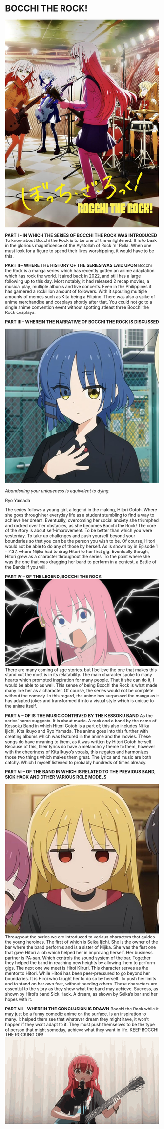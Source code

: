 # BOCCHI THE ROCK!
![alt text](1btr.jpg)


**PART I – IN WHICH THE SERIES OF BOCCHI THE ROCK WAS INTRODUCED**
To know about Bocchi the Rock is to be one of the enlightened. It is to bask in the glorious magnificence of the Ayatollah of Rock 'n' Rolla. When one must look for a figure to spend their lives worshipping, it would have to be this.

**PART II – WHERE THE HISTORY OF THE SERIES WAS LAID UPON**
Bocchi the Rock is a manga series which has recently gotten an anime adaptation which has rock the world. It aired back in 2022, and still has a large following up to this day. Most notably, it had released 2 recap movies, a musical play, multiple albums and live concerts.
Even in the Philippines it has garnered a rockillion amount of followers. With it spouting multiple amounts of memes such as Kita being a Filipino. There was also a spike of anime merchandise and cosplays shortly after that. You could not go to a single anime convention event without spotting atleast three Bocchi the Rock cosplays. 

**PART III – WHEREIN THE NARRATIVE OF BOCCHI THE ROCK IS DISCUSSED**

![alt text](ryoyamad.jpg)

*Abandoning your uniqueness is equivalent to dying.*

Ryo Yamada


The series follows a young girl, a legend in the making, Hitori Gotoh. Where she goes through her everyday life as a student stumbling to find a way to achieve her dream. Eventually, overcoming her social anxiety she triumphed and rocked over her obstacles, as she becomes Bocchi the Rock!
The core of the story is about self-improvement. To be better than which you were yesterday. To take up challenges and push yourself beyond your boundaries so that you can be the person you wish to be. Of course, Hitori would not be able to do any of those by herself. As is shown by in Episode 1 - 7:37, where Nijika had to drag Hitori to her first gig. Eventually though, Hitori grew as a character throughout the series. To the point where she was the one that was dragging her band to perform in a contest, a Battle of the Bands if you will.

**PART IV – OF THE LEGEND, BOCCHI THE ROCK**
![alt text](hitori.jpg)
There are many coming of age stories, but I believe the one that makes this stand out the most is in its relatability. The main character spoke to many hearts which prompted inspiration for many people. That if she can do it, I would be able to as well. This sense of being Bocchi the Rock is what made many like her as a character.
Of course, the series would not be complete without the comedy. In this regard, the anime has surpassed the manga as it has adapted jokes and transformed it into a visual style which is unique to the anime itself. 

**PART V – OF IS THE MUSIC CONTRIVED BY THE KESSOKU BAND**
As the series’ name suggests. It is about music. A rock and a band by the name of Kessoku Band in which Hitori Gotoh is a part of; this also includes Nijika Ijichi, Kita Ikuyo and Ryo Yamada. The anime goes into this further with creating albums which was featured in the anime and the movies. 
These songs do have meaning to them, as it was written by Hitori Gotoh herself. Because of this, their lyrics do have a melancholy theme to them, however with the cheeriness of Kita Ikuyo’s vocals, this negates and harmonizes those two things which makes them great. The lyrics and music are both catchy. Which I myself listened to probably hundreds of times already. 

**PART VI – OF THE BAND IN WHICH IS RELATED TO THE PREVIOUS BAND, SICK HACK AND OTHER VARIOUS ROLE MODELS**

![alt text](seika.jpg)
Throughout the series we are introduced to various characters that guides the young heroines. The first of which is Seika Ijichi. She is the owner of the bar where the band performs and is a sister of Nijika. She was the first one that gave Hitori a job which helped her in improving herself. Her business partner is PA-san. Which controls the sound system of the bar. Together they helped the band in reaching new heights by allowing them to perform gigs.
The next one we meet is Hiroi Kikuri. This character serves as the mentor to Hitori. While Hitori has been peer-pressured to go beyond her boundaries. It is Hiroi who taught her to do so by herself. To push her limits and to stand on her own feet, without needing others.
These characters are essential to the story as they show what the band may achieve. Success, as shown by Hiroi’s band Sick Hack. A dream, as shown by Seika’s bar and her hopes with it.

**PART VII – WHEREIN THE CONCLUSION IS DRAWN**
Bocchi the Rock while it may just be a funny comedic anime on the surface. Is an inspiration to many. It helped them see that whatever dream they might have, it won’t happen if they wont adapt to it. They must push themselves to be the type of person that might someday, achieve what they want in life.
KEEP BOCCHI THE ROCKING ON! 
![alt text](kitarock.gif)
